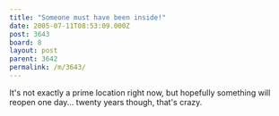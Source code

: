 ```yaml
---
title: "Someone must have been inside!"
date: 2005-07-11T08:53:09.000Z
post: 3643
board: 8
layout: post
parent: 3642
permalink: /m/3643/
---
```

It's not exactly a prime location right now, but hopefully something will reopen one day... twenty years though, that's crazy.
